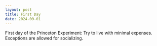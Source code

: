 ```yaml
---
layout: post
title: First Day
date: 2024-09-01
---
```


First day of the Princeton Experiment: Try to live with minimal expenses. Exceptions are allowed for socializing. 